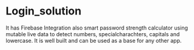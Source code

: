 # Login_solution
It has Firebase Integration also smart password strength calculator using mutable live data to detect numbers, specialcharachters, capitals and lowercase.
It is well built and can be used as a base for any other app.
